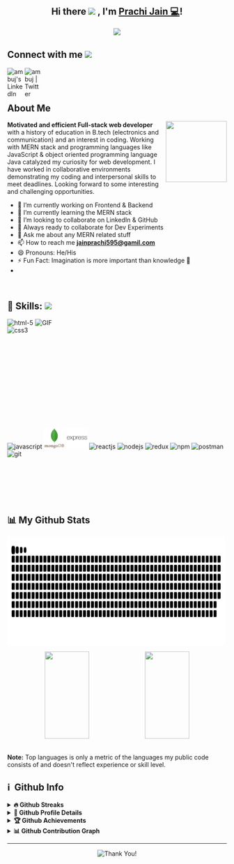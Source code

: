 <h2 align="center">
  Hi there <img src="https://media.giphy.com/media/hvRJCLFzcasrR4ia7z/giphy.gif" width="28"> , I'm <a href="">Prachi Jain 💻</a>!
   
</h2>

<p align="center">
  <img src="https://readme-typing-svg.herokuapp.com/?lines=Full%20Stack%20Web%20Developer;MERN%20STACK;Passionate%20Coder;Self%20taught%20Programmer&center=true&width=500&height=50" >
</p>


<h2> Connect with me <img src='https://raw.githubusercontent.com/ShahriarShafin/ShahriarShafin/main/Assets/handshake.gif' width="100px"> </h2>

<a href="https://www.linkedin.com/in/prachi31" target = "_blank">
  <img align="left" alt="ambuj's LinkedIn" width="40px" src="https://raw.githubusercontent.com/peterthehan/peterthehan/master/assets/linkedin.svg" />
</a>
<a href="#" target = "_blank">
  <img align="left" alt="ambuj | Twitter" width="40px" src="https://raw.githubusercontent.com/peterthehan/peterthehan/master/assets/twitter.svg" />
</a>


<br>

<br>


<br>

<h2> About Me </h2>
<img src="https://media.giphy.com/media/CNN0wj7wbwX9wRBQ8v/giphy.gif" height="140" width="140" align="right"/>

<b>Motivated and efficient Full-stack web developer</b> with a history of education in B.tech (electronics and communication) and an interest in coding. Working with MERN stack and programming languages like JavaScript & object oriented programming language Java catalyzed my curiosity for web development. I have worked in collaborative environments demonstrating my coding and interpersonal skills to meet deadlines. Looking forward to some interesting and challenging opportunities.

- 🔭 I’m currently working on Frontend & Backend
- 🌱 I’m currently learning the MERN stack
- 👯 I’m looking to collaborate on LinkedIn & GitHub
- 🚀 Always ready to collaborate for Dev Experiments
- 💬 Ask me about any MERN related stuff
- 📫 How to reach me **jainprachi595@gamil.com**
- 😄 Pronouns: He/His
- ⚡ Fun Fact: Imagination is more important than knowledge 📖
- 


 <br>
 
<h2>🥇 Skills: <img src = "https://media2.giphy.com/media/QssGEmpkyEOhBCb7e1/giphy.gif?cid=ecf05e47a0n3gi1bfqntqmob8g9aid1oyj2wr3ds3mg700bl&rid=giphy.gif" width = 32px> </h2>
 <img align="right" alt="GIF" clear = "both" src="https://github.com/abhisheknaiidu/abhisheknaiidu/blob/master/code.gif?raw=true" width="440" height="250" />
<p align="left"> 
    <img src="https://img.icons8.com/color/48/000000/html-5.png" alt="html-5"/> 
    <img src="https://img.icons8.com/color/48/000000/css3.png" alt="css3"/>
    <img src="https://img.icons8.com/color/48/000000/javascript.png" alt="javascript"/>
  <img src="https://raw.githubusercontent.com/devicons/devicon/master/icons/mongodb/mongodb-original-wordmark.svg" alt="mongodb" width="48" height="48"/>
    <img src="https://raw.githubusercontent.com/devicons/devicon/master/icons/express/express-original-wordmark.svg" alt="express" width="48" height="48"/>
    <img src="https://img.icons8.com/officel/80/000000/react.png" alt="reactjs"  width="48" height="48"/>
  <img src="https://img.icons8.com/color/48/000000/nodejs.png" alt="nodejs"/> 
    <img src="https://img.icons8.com/color/48/000000/redux.png" alt="redux"/>
    <img src="https://img.icons8.com/color/48/000000/npm.png"  alt="npm"/>   
    <img src="https://www.vectorlogo.zone/logos/getpostman/getpostman-icon.svg" alt="postman" width="45" height="45" alt="postman"/>
    <img src="https://img.icons8.com/color/48/000000/git.png" alt="git"/>
    
</p>

<br/>
<br/>
<br/>
<br/>
<br/>

## 📊 My Github Stats 

<img align="center" width="500px" height="250px" src="https://raw.githubusercontent.com/suubh/suubh/output/github-contribution-grid-snake.svg" />

<p align="center"> 
        <img height= "200px" width ="45%" src="https://github-readme-stats.vercel.app/api?username=prachi868&theme=react&show_icons=true&include_all_commits=true" />
        <img height= "200px" width ="45%" src="https://github-readme-stats.vercel.app/api/top-langs/?username=prachi868&theme=react&layout=compact" />
 </p> 
  <br/>
  <b>Note:</b> Top languages is only a metric of the languages my public code consists of and doesn't reflect experience or skill level.
  
 <br>
 
 <h2>ℹ️ &nbsp;Github Info</h2>
 <details>
 <summary><b>🔥 Github Streaks</b></summary>
<p align="center"><img src="https://github-readme-streak-stats.herokuapp.com/?user=prachi868&theme=black-ice&hide_border=true&stroke=0000&background=0D1117&ring=e05397&fire=e05397&currStreakLabel=e05397" alt="Prachi Jain" /></p>
</details>

<details>	
  <summary><b>🔎 Github Profile Details</b></summary>
<p align="center"><img height="180em" src="https://github-profile-summary-cards.vercel.app/api/cards/profile-details?username=prachi868&theme=github_dark" alt="Prachi Jain" align = "center"/></p>
</details>

<details>   
 <summary><b>🏆 Github Achievements</b></summary>
<p align="center"> <a href="https://github.com/NitishGoswami"><img src="https://github-profile-trophy.vercel.app/?username=prachi868&margin-w=5&theme=radical" alt="Prachi Jain" /></a> </p>
 </details>
 
<details>
<summary><b>📊 Github Contribution Graph</b></summary>
<p align="center"<a href="#"><img alt="Simran Dhiman's Activity Graph" src="https://activity-graph.herokuapp.com/graph?username=prachi868&bg_color=0D1117&color=e05397&line=e05397&point=FFFFFF&hide_border=true&" /></a></p>
</details>



 <hr>
<!-- <p align="center">
    if you like what i do, maybe consider buying me a Pizza! 🥺👉👈
</p> -->
<!-- <p align="center">
<a href="" target="_blank"><img src="https://cdn-icons.flaticon.com/png/128/706/premium/706918.png?token=exp=1649525041~hmac=bb17ccea3d276d41e2a34c8075fb7432" alt="Buy Me Food" width="150" ></a>
</p> -->
<p align="center">
   <img alt="Thank You!" title="Thank You" src="https://img.shields.io/badge/Thank-You-ff69b4.svg"/>
</p>  

